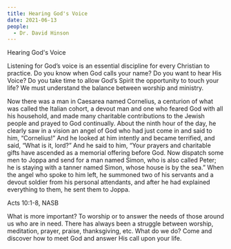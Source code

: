 ```yaml
---
title: Hearing God's Voice
date: 2021-06-13
people:
  - Dr. David Hinson
---
```


Hearing God's Voice

Listening for God’s voice is an essential discipline for every Christian to practice. Do you know when God calls your name? Do you want to hear His Voice? Do you take time to allow God’s Spirit the opportunity to touch your life? We must understand the balance between worship and ministry.

Now there was a man in Caesarea named Cornelius, a centurion of what was called the Italian cohort, a devout man and one who feared God with all his household, and made many charitable contributions to the Jewish people and prayed to God continually. About the ninth hour of the day, he clearly saw in a vision an angel of God who had just come in and said to him, “Cornelius!” And he looked at him intently and became terrified, and said, “What is it, lord?” And he said to him, “Your prayers and charitable gifts have ascended as a memorial offering before God. Now dispatch some men to Joppa and send for a man named Simon, who is also called Peter; he is staying with a tanner named Simon, whose house is by the sea.” When the angel who spoke to him left, he summoned two of his servants and a devout soldier from his personal attendants, and after he had explained everything to them, he sent them to Joppa.

Acts 10:1-8, NASB

What is more important? To worship or to answer the needs of those around us who are in need. There has always been a struggle between worship, meditation, prayer, praise, thanksgiving, etc. What do we do? Come and discover how to meet God and answer His call upon your life.





